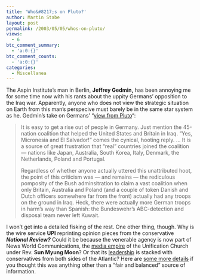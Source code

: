 ```yaml
---
title: 'Who&#8217;s on Pluto?'
author: Martin Stabe
layout: post
permalink: /2003/05/05/whos-on-pluto/
views:
  - 6
btc_comment_summary:
  - 'a:0:{}'
btc_comment_counts:
  - 'a:0:{}'
categories:
  - Miscellanea
---
```

The Aspin Institute&#8217;s man in Berlin, **Jeffrey Gedmin,** has been annoying me for some time now with his rants about the uppity Germans&#8217; opposition to the Iraq war. Apparently, anyone who does not view the strategic situation on Earth from this man&#8217;s perspecive must barely be in the same star system as he. Gedmin&#8217;s take on Germans&#8217; &#8220;<a href="http://www.upi.com/view.cfm?StoryID=20030505-114607-9090r" target="_top">view from Pluto</a>&#8220;:  


> It is easy to get a rise out of people in Germany. Just mention the 45-nation coalition that helped the United States and Britain in Iraq. &#8220;Yes, Micronesia and El Salvador!&#8221; comes the cynical, hooting reply. &#8230; It is a source of great frustration that &#8220;real&#8221; countries joined the coalition &#8212; nations like Japan, Australia, South Korea, Italy, Denmark, the Netherlands, Poland and Portugal.</p>
Regardless of whether anyone actually uttered this unattributed hoot, the point of this criticism was &#8212; and remains &#8212; the rediculous pomposity of the Bush adminsitration to claim a vast coalition when only Britain, Australia and Poland (and a couple of token Danish and Dutch officers somewhere far from the front) actually had any troops on the ground in Iraq. Heck, there were actually more German troops in harm&#8217;s way than Spanish: the Bundeswehr&#8217;s ABC-detection and disposal team never left Kuwait. 

I won&#8217;t get into a detailed fisking of the rest. One other thing, though. Why is the wire service **UPI** reprinting opinion pieces from the conservative ***National Review?*** Could it be because the venerable agency is now part of News World Communications, the <a href="http://www.mediachannel.org/originals/upi-moon.shtml" target="_top">media empire</a> of the Unification Church under Rev. **Sun Myung Moon**? Or that its <a href="http://www.upi.com/biography.htm" target="_top">leadership</a> is stacked with conservatives from both sides of the Atlantic? Here are <a href="http://www.auburn.edu/~lowrygr/brill.html" target="_top">some more details</a> if you thought this was anything other than a &#8220;fair and balanced&#8221; source of information.
